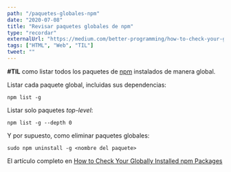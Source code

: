 ```yaml
---
path: "/paquetes-globales-npm"
date: "2020-07-08"
title: "Revisar paquetes globales de npm"
type: "recordar"
externalUrl: "https://medium.com/better-programming/how-to-check-your-globally-installed-npm-packages-32a14469b95a"
tags: ["HTML", "Web", "TIL"]
tweet: ""
---
```


**#TIL** como listar todos los paquetes de [npm](https://www.npmjs.com/) instalados de manera global.

Listar cada paquete global, incluidas sus dependencias:

```shell
npm list -g
```

Listar solo paquetes _top-level_:

```shell
npm list -g --depth 0
```

Y por supuesto, como eliminar paquetes globales:

```shell
sudo npm uninstall -g <nombre del paquete>
```

El art&iacute;culo completo en [How to Check Your Globally Installed npm Packages](https://medium.com/better-programming/how-to-check-your-globally-installed-npm-packages-32a14469b95a)